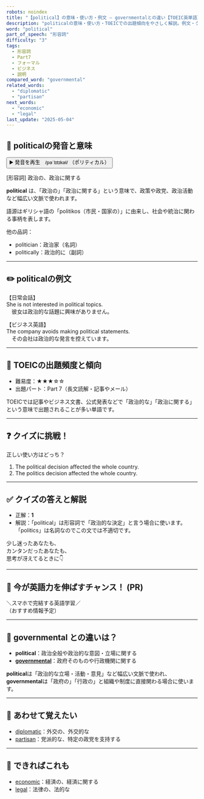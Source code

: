 ```yaml
---
robots: noindex
title: "【political】の意味・使い方・例文 ― governmentalとの違い【TOEIC英単語】"
description: "politicalの意味・使い方・TOEICでの出題傾向をやさしく解説。例文・クイズ付きでgovernmentalとの違いもわかりやすく学べます。"
word: "political"
part_of_speech: "形容詞"
difficulty: "3"
tags:
  - 形容詞
  - Part7
  - フォーマル
  - ビジネス
  - 説明
compared_word: "governmental"
related_words:
  - "diplomatic"
  - "partisan"
next_words:
  - "economic"
  - "legal"
last_update: "2025-05-04"
---
```


## 🔰 politicalの発音と意味

<button class="play-audio" onclick="playTTS('political')">
  <span class="play-audio-main">
    ▶️ 発音を再生　/pəˈlɪtɪkəl/
  </span>
  <span class="play-audio-sub">
    （ポリティカル）
  </span>
</button>

[形容詞] 政治の、政治に関する

**political** は、「政治の」「政治に関する」という意味で、政策や政党、政治活動など幅広い文脈で使われます。

語源はギリシャ語の「politikos（市民・国家の）」に由来し、社会や統治に関わる事柄を表します。

他の品詞：  
- politician：政治家（名詞）
- politically：政治的に（副詞）

---

## ✏️ politicalの例文

【日常会話】  
She is not interested in political topics.  
　彼女は政治的な話題に興味がありません。

【ビジネス英語】  
The company avoids making political statements.  
　その会社は政治的な発言を控えています。

---

## 🎯 TOEICの出題頻度と傾向

- 難易度：★★★☆☆
- 出題パート：Part 7（長文読解・記事やメール）

TOEICでは記事やビジネス文書、公式発表などで「政治的な」「政治に関する」という意味で出題されることが多い単語です。

---

## ❓ クイズに挑戦！

正しい使い方はどっち？

1. The political decision affected the whole country.  
2. The politics decision affected the whole country.

---

## ✅ クイズの答えと解説

- 正解：**1**
- 解説：「political」は形容詞で「政治的な決定」と言う場合に使います。「politics」は名詞なのでこの文では不適切です。

少し迷ったあなたも、  
カンタンだったあなたも、  
思考が冴えてるときに👇️

---

## 🚀 今が英語力を伸ばすチャンス！ (PR)

<div class="info-center">
＼スマホで完結する英語学習／<br>  
（おすすめ情報予定）
</div>

---

## 🤔  governmental との違いは？

- **political**：政治全般や政治的な意図・立場に関する
- **[governmental](/word/governmental/)**：政府そのものや行政機関に関する

**political**は「政治的な立場・活動・意見」など幅広い文脈で使われ、**governmental**は「政府の」「行政の」と組織や制度に直接関わる場合に使います。

---

## 🧩 あわせて覚えたい

- [diplomatic](/word/diplomatic/)：外交の、外交的な
- [partisan](/word/partisan/)：党派的な、特定の政党を支持する

---

## 📖 できればこれも

- [economic](/word/economic/)：経済の、経済に関する
- [legal](/word/legal/)：法律の、法的な

<!-- cvid: aid15_bid47 -->
